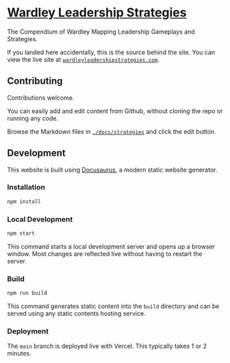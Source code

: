 # [Wardley Leadership Strategies](https://www.wardleyleadershipstrategies.com)

The Compendium of Wardley Mapping Leadership Gameplays and Strategies.

If you landed here accidentally, this is the source behind the site.
You can view the live site at [`wardleyleadershipstrategies.com`](https://www.wardleyleadershipstrategies.com).

## Contributing

Contributions welcome.

You can easily add and edit content from Github, without cloning the repo or running any code.

Browse the Markdown files in [`./docs/strategies`](./docs/strategies) and click the edit button.

## Development

This website is built using [Docusaurus](https://docusaurus.io/), a modern static website generator.

### Installation

```bash
npm install
```

### Local Development

```bash
npm start
```

This command starts a local development server and opens up a browser window. Most changes are reflected live without having to restart the server.

### Build

```bash
npm run build
```

This command generates static content into the `build` directory and can be served using any static contents hosting service.

### Deployment

The `main` branch is deployed live with Vercel. This typically takes 1 or 2 minutes.

